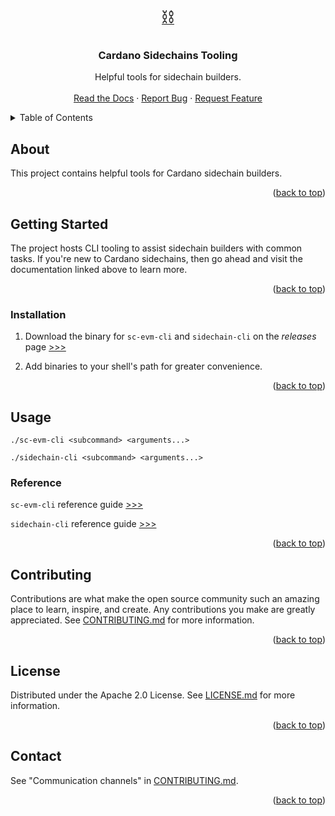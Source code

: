 <a name="readme-top"></a>
<!-- PROJECT LOGO -->
<br />
<div align="center">
  <a href="https://github.com/input-output-hk/sidechains-tooling">
    <span style="font-size: 2em;">⛓️</span>
  </a>

<h3 align="center">Cardano Sidechains Tooling</h3>

  <p align="center">
    Helpful tools for sidechain builders.
    <br />
    <br />
    <a href="https://docs.cardano.org/cardano-sidechains/basics/introduction-sidechains">Read the Docs</a>
    ·
    <a href="https://github.com/input-output-hk/sidechains-tooling/issues">Report Bug</a>
    ·
    <a href="https://github.com/input-output-hk/sidechains-tooling/issues">Request Feature</a>
  </p>
</div>

<!-- TABLE OF CONTENTS -->
<!-- Use markdown all-in one vs-code extension to automate table of contents generation. -->
<details>
  <summary>Table of Contents</summary>
  
- [About](#about)
- [Getting Started](#getting-started)
  - [Installation](#installation)
- [Usage](#usage)
  - [Reference](#reference)
- [Contributing](#contributing)
- [License](#license)
- [Contact](#contact)

</details>

<!-- ABOUT THE PROJECT -->
## About
This project contains helpful tools for Cardano sidechain builders.

<p align="right">(<a href="#readme-top">back to top</a>)</p>

<!-- GETTING STARTED -->
## Getting Started

The project hosts CLI tooling to assist sidechain builders with common tasks. If you're new to Cardano sidechains, then go ahead and visit the documentation linked above to learn more.

<p align="right">(<a href="#readme-top">back to top</a>)</p>

### Installation

1. Download the binary for `sc-evm-cli` and `sidechain-cli` on the *releases* page [>>>](https://github.com/input-output-hk/sidechains-tooling/releases)

2. Add binaries to your shell's path for greater convenience.

<p align="right">(<a href="#readme-top">back to top</a>)</p>

<!-- USAGE EXAMPLES -->
## Usage

```shell
./sc-evm-cli <subcommand> <arguments...>
```

```shell
./sidechain-cli <subcommand> <arguments...>
```

### Reference

`sc-evm-cli` reference guide [>>>](SC_EVM_CLI_Reference.md) 

`sidechain-cli` reference guide [>>>](SC_CLI_Reference.md)

<p align="right">(<a href="#readme-top">back to top</a>)</p>

<!-- CONTRIBUTING -->
## Contributing

Contributions are what make the open source community such an amazing place to learn, inspire, and create. Any contributions you make are greatly appreciated. See [CONTRIBUTING.md](CONTRIBUTING.md) for more information.

<p align="right">(<a href="#readme-top">back to top</a>)</p>

<!-- LICENSE -->
## License

Distributed under the Apache 2.0 License. See [LICENSE.md](LICENSE.md) for more information.

<p align="right">(<a href="#readme-top">back to top</a>)</p>

<!-- CONTACT -->
## Contact

See "Communication channels" in [CONTRIBUTING.md](CONTRIBUTING.md). 

<p align="right">(<a href="#readme-top">back to top</a>)</p>